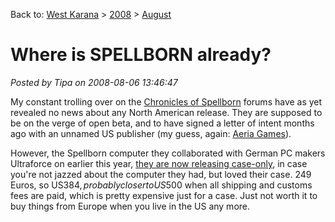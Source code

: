 Back to: [West Karana](/posts/westkarana.md) > [2008](/posts/2008/westkarana.md) > [August](./westkarana.md)
# Where is SPELLBORN already?

*Posted by Tipa on 2008-08-06 13:46:47*

My constant trolling over on the [Chronicles of Spellborn](http://tcos.com) forums have as yet revealed no news about any North American release. They are supposed to be on the verge of open beta, and to have signed a letter of intent months ago with an unnamed US publisher (my guess, again: [Aeria Games](http://aeriagames.com)).

However, the Spellborn computer they collaborated with German PC makers Ultraforce on earlier this year, [they are now releasing case-only](http://tcos.com/sbforum/viewtopic.php?t=13769), in case you're not jazzed about the computer they had, but loved their case. 249 Euros, so US$384, probably closer to US$500 when all shipping and customs fees are paid, which is pretty expensive just for a case. Just not worth it to buy things from Europe when you live in the US any more. 
